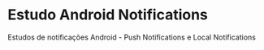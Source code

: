 # Estudo Android Notifications
Estudos de notificações Android - Push Notifications e Local Notifications
